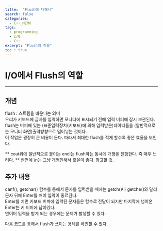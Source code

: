 ```yaml
---
title:  "Flush에 대해서"
search: false
categories: 
  - C++_MEMO
tags:
  - programming
  - I/O
  - C++
excerpt: "Flush의 작용"
toc : true
---
```


# I/O에서 Flush의 역할
___

## 개념
flush : 스트림을 비운다는 의미  
우리가 키보드에 글자를 입력하면 모니터에 표시되기 전에 입력 버퍼에 잠시 보관된다.  
flush는 버퍼에 있는 (표준입력장치{키보드}에 의해 입력받은)데이터들을 (알반적으로는 모니터 화면)출력방향으로 밀어넣는 것이다.  
이 작업은 굉장히 큰 비용이 든다. 따라서 최대한 flush를 적게 할수록 좋은 효율을 보인다.

** cout뒤에 일반적으로 붙이는 endl는 flush하는 동시에 개행을 진행한다. 즉 매우 느리다.
** 반면에 \n는 그냥 개행만해서 효율이 좋다. 참고할 것.

## 추가 내용  
canf(), getchar() 함수를 통해서 문자를 입력받을 때에는 getch()나 getche()와 달리 문자 뒤에 Enter를 쳐야 입력이 종료된다.  
Enter를 치면 키보드 버퍼에 입력된 문자들은 함수로 전달이 되지만 마지막에 넘어온 Enter는 키 버퍼에 남아있다.  
연이어 입력을 받게 되는 경우에는 문제가 발생할 수 있다.  


다음 코드를 통해서 flush가 쓰이는 용례를 확인할 수 있다.

<script src="https://gist.github.com/simple4logic/ab1585dc52ad778d9d73de21f75a31e4.js"></script>
